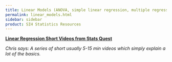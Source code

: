 ```yaml
---
title: Linear Models (ANOVA, simple linear regression, multiple regression, etc)
permalink: linear_models.html
sidebar: sidebar
product: SIH Statistics Resources
---
```


**[Linear Regression Short Videos from Stats Quest](https://www.youtube.com/playlist?list=PLblh5JKOoLUIzaEkCLIUxQFjPIlapw8nU)**

*Chris says: A series of short usually 5-15 min videos which simply explain a lot of the basics.*


